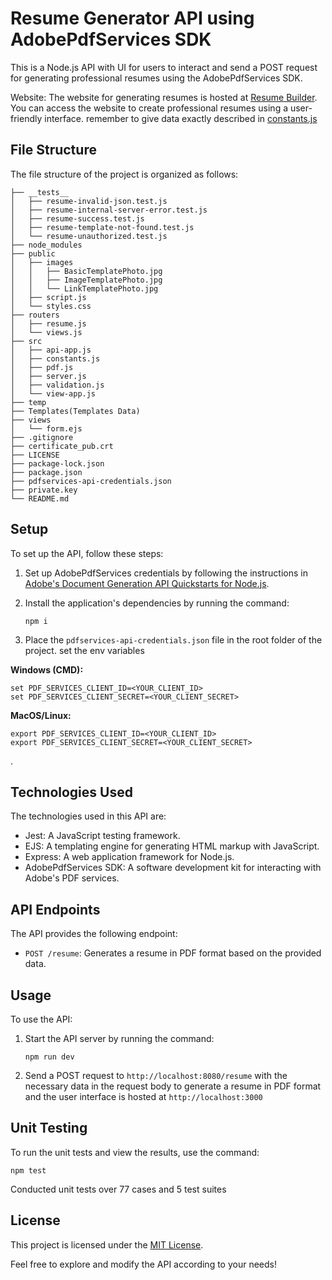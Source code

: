 # Resume Generator API using AdobePdfServices SDK

This is a Node.js API with UI for users to interact and send a POST request for generating professional resumes using the AdobePdfServices SDK.

Website: The website for generating resumes is hosted at [Resume Builder](https://huggingface.co/spaces/Moki2004/ResumeBuilder). You can access the website to create professional resumes using a user-friendly interface. remember to give data exactly described in [constants.js](src/constants.js)

## File Structure

The file structure of the project is organized as follows:

```
├── __tests__
│   ├── resume-invalid-json.test.js
│   ├── resume-internal-server-error.test.js
│   ├── resume-success.test.js
│   ├── resume-template-not-found.test.js
│   └── resume-unauthorized.test.js
├── node_modules
├── public
│   ├── images
│   │   ├── BasicTemplatePhoto.jpg
│   │   ├── ImageTemplatePhoto.jpg
│   │   └── LinkTemplatePhoto.jpg
│   ├── script.js
│   └── styles.css
├── routers
│   ├── resume.js
│   └── views.js
├── src
│   ├── api-app.js
│   ├── constants.js
│   ├── pdf.js
│   ├── server.js
│   ├── validation.js
│   └── view-app.js
├── temp
├── Templates(Templates Data)
├── views
│   └── form.ejs
├── .gitignore
├── certificate_pub.crt
├── LICENSE
├── package-lock.json
├── package.json
├── pdfservices-api-credentials.json
├── private.key
└── README.md
```

## Setup

To set up the API, follow these steps:

1. Set up AdobePdfServices credentials by following the instructions in [Adobe's Document Generation API Quickstarts for Node.js](https://developer.adobe.com/document-services/docs/overview/document-generation-api/quickstarts/nodejs/).

2. Install the application's dependencies by running the command:

   ```shell
   npm i
   ```


3. Place the `pdfservices-api-credentials.json` file in the root folder of the project.
set the env variables

**Windows (CMD):**
```shell
set PDF_SERVICES_CLIENT_ID=<YOUR_CLIENT_ID>
set PDF_SERVICES_CLIENT_SECRET=<YOUR_CLIENT_SECRET>
```

**MacOS/Linux:**
```shell
export PDF_SERVICES_CLIENT_ID=<YOUR_CLIENT_ID>
export PDF_SERVICES_CLIENT_SECRET=<YOUR_CLIENT_SECRET>
```
.
## Technologies Used

The technologies used in this API are:

- Jest: A JavaScript testing framework.
- EJS: A templating engine for generating HTML markup with JavaScript.
- Express: A web application framework for Node.js.
- AdobePdfServices SDK: A software development kit for interacting with Adobe's PDF services.


## API Endpoints

The API provides the following endpoint:

- `POST /resume`: Generates a resume in PDF format based on the provided data.

## Usage

To use the API:

1. Start the API server by running the command:

   ```shell
   npm run dev
   ```

2. Send a POST request to `http://localhost:8080/resume` with the necessary data in the request body to generate a resume in PDF format and 
the user interface is hosted at `http://localhost:3000`


## Unit Testing

To run the unit tests and view the results, use the command:

```shell
npm test
```
Conducted unit tests over 77 cases and 5 test suites
## License

This project is licensed under the [MIT License](LICENSE).

Feel free to explore and modify the API according to your needs!

